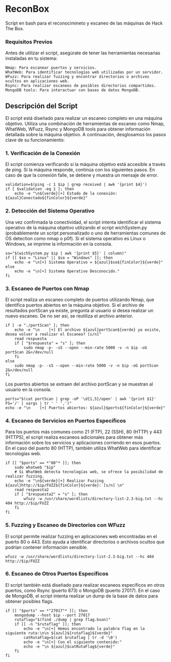 # ReconBox
Script en bash para el reconocimineto y escaneo de las máquinas de Hack The Box.


### Requisitos Previos

Antes de utilizar el script, asegúrate de tener las herramientas necesarias instaladas en tu sistema:

    Nmap: Para escanear puertos y servicios.
    WhatWeb: Para identificar tecnologías web utilizadas por un servidor.
    WFuzz: Para realizar fuzzing y encontrar directorios o archivos ocultos en aplicaciones web.
    Rsync: Para realizar escaneos de posibles directorios compartidos.
    MongoDB tools: Para interactuar con bases de datos MongoDB.


## Descripción del Script

El script está diseñado para realizar un escaneo completo en una máquina objetivo. Utiliza una combinación de herramientas de escaneo como Nmap, WhatWeb, WFuzz, Rsync y MongoDB tools para obtener información detallada sobre la máquina objetivo. A continuación, desglosamos los pasos clave de su funcionamiento:
### 1. Verificación de la Conexión

El script comienza verificando si la máquina objetivo está accesible a través de ping. Si la máquina responde, continúa con los siguientes pasos. En caso de que la conexión falle, se detiene y muestra un mensaje de error.
```
validation=$(ping -c 1 $ip | grep received | awk '{print $4}')
if [ $validation -eq 1 ]; then
    echo -e "\n${verde}[+] Estado de la conexión: ${azul}Conectado${finColor}${verde}"
```
### 2. Detección del Sistema Operativo

Una vez confirmada la conectividad, el script intenta identificar el sistema operativo de la máquina objetivo utilizando el script wichSystem.py (probablemente un script personalizado o uno de herramientas comunes de OS detection como nmap o p0f). Si el sistema operativo es Linux o Windows, se imprime la información en la consola.
```
so="$(wichSystem.py $ip | awk '{print $5}' | column)"
if [[ $so = "Linux" || $so = "Windows" ]]; then
    echo -e "\n[+] Sistema Operativo = ${azul}$so${finColor}${verde}"
else
    echo -e "\n[+] Sistema Operativo Desconocido."
fi
```

### 3. Escaneo de Puertos con Nmap

El script realiza un escaneo completo de puertos utilizando Nmap, que identifica puertos abiertos en la máquina objetivo. Si el archivo de resultados portScan ya existe, pregunta al usuario si desea realizar un nuevo escaneo. De no ser así, se reutiliza el archivo anterior.
```
if [ -e "./portScan" ]; then 
    echo -e "\n    [+] El archivo ${azul}portScan${verde} ya existe, desea volver a realizar el Escaneo? [s/n]"
    read respuesta
    if [ "$respuesta" = "s" ]; then
        sudo nmap -p- -sS --open --min-rate 5000 -v -n $ip -oG portScan 2&>/dev/null
    fi
else
    sudo nmap -p- -sS --open --min-rate 5000 -v -n $ip -oG portScan 2&>/dev/null
fi
```
Los puertos abiertos se extraen del archivo portScan y se muestran al usuario en la consola.
```
ports="$(cat portScan | grep -oP '\d{1,5}/open' | awk '{print $1}' FS='/' | xargs | tr ' ' ',')" 
echo -e "\n    [+] Puertos abiertos: ${azul}$ports${finColor}${verde}"
```

### 4. Escaneo de Servicios en Puertos Específicos

Para los puertos más comunes como 21 (FTP), 22 (SSH), 80 (HTTP) y 443 (HTTPS), el script realiza escaneos adicionales para obtener más información sobre los servicios y aplicaciones corriendo en esos puertos. En el caso del puerto 80 (HTTP), también utiliza WhatWeb para identificar tecnologías web.
```
if [[ "$ports" == *"80"* ]]; then
    sudo whatweb "$ip"
    # Si WhatWeb detecta tecnologías web, se ofrece la posibilidad de realizar fuzzing.
    echo -e "\n${verde}[+] Realizar Fuzzing ${azul}http://$ip/FUZZ${finColor}${verde}: [s/n] \n"
    read respuesta2
    if [ "$respuesta2" = "s" ]; then
        wfuzz -w /usr/share/wordlists/directory-list-2.3-big.txt --hc 404 http://$ip/FUZZ
    fi
fi
```
### 5. Fuzzing y Escaneo de Directorios con WFuzz

El script permite realizar fuzzing en aplicaciones web encontradas en el puerto 80 o 443. Esto ayuda a identificar directorios o archivos ocultos que podrían contener información sensible.
```
wfuzz -w /usr/share/wordlists/directory-list-2.3-big.txt --hc 404 http://$ip/FUZZ
```
### 6. Escaneo de Otros Puertos Específicos

El script también está diseñado para realizar escaneos específicos en otros puertos, como Rsync (puerto 873) o MongoDB (puerto 27017). En el caso de MongoDB, el script intenta realizar un dump de la base de datos para obtener posibles flags.
```
if [[ "$ports" == *"27017"* ]]; then
    mongodump --host $ip --port 27017
    rutaflag="$(find ./dump | grep flag.bson)"
    if [[ -n "$rutaflag" ]]; then
        echo -e "\n[+] Hemos encontrado la palabra flag en la siguiente ruta:\n\n ${azul}${rutaflag}${verde}"
        catRutaFlag=$(cat $rutaflag | tr -d '\0')
        echo -e "\n[+] Con el siguiente contenido:"
        echo -e "\n ${azul}$catRutaFlag${verde}"
    fi
fi
```
